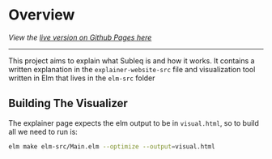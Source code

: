 # Overview

*View the [live version on Github Pages here](https://roboticmind.github.io/Subleq-Visualizer/)*

---

This project aims to explain what Subleq is
and how it works. It contains a written explanation
in the `explainer-website-src` file and visualization tool written in Elm that lives in the `elm-src` folder

## Building The Visualizer

The explainer page expects the elm output to
be in `visual.html`, so to build all we need to run is:

```bash
elm make elm-src/Main.elm --optimize --output=visual.html
```

